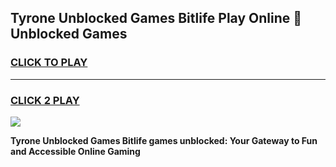 
## Tyrone Unblocked Games Bitlife Play Online 👋 Unblocked Games
<h3>
<a href="https://premium.freeplayer.one?title=Tyrone_Unblocked_Games_Bitlife&ref=19F">CLICK TO PLAY</a></h3>
<hr>

<h3>
<a href="https://premium.freeplayer.one?title=Tyrone_Unblocked_Games_Bitlife&ref=19F">CLICK 2 PLAY</a>
  
</h3>

<a href="https://premium.freeplayer.one?title=Tyrone_Unblocked_Games_Bitlife&ref=19F"><img src="https://clearcache.store/games.png"></a>


**Tyrone Unblocked Games Bitlife games unblocked: Your Gateway to Fun and Accessible Online Gaming**
